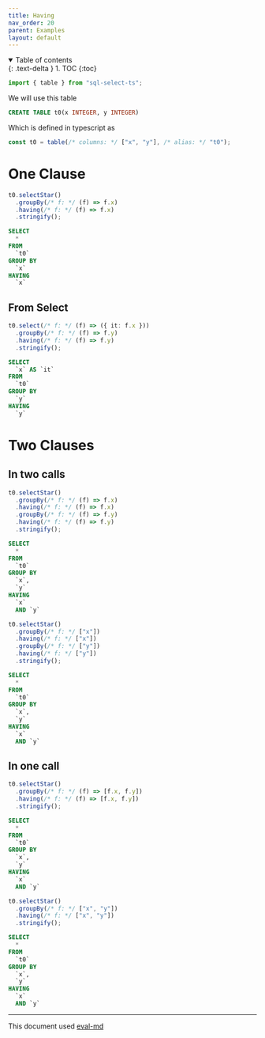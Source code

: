 ```yaml
---
title: Having
nav_order: 20
parent: Examples
layout: default
---
```


<details open markdown="block">
  <summary>
    Table of contents
  </summary>
  {: .text-delta }
1. TOC
{:toc}
</details>

```ts
import { table } from "sql-select-ts";
```

We will use this table

```sql
CREATE TABLE t0(x INTEGER, y INTEGER)
```

Which is defined in typescript as

```ts
const t0 = table(/* columns: */ ["x", "y"], /* alias: */ "t0");
```

# One Clause

```ts
t0.selectStar()
  .groupBy(/* f: */ (f) => f.x)
  .having(/* f: */ (f) => f.x)
  .stringify();
```

```sql
SELECT
  *
FROM
  `t0`
GROUP BY
  `x`
HAVING
  `x`
```

## From Select

```ts
t0.select(/* f: */ (f) => ({ it: f.x }))
  .groupBy(/* f: */ (f) => f.y)
  .having(/* f: */ (f) => f.y)
  .stringify();
```

```sql
SELECT
  `x` AS `it`
FROM
  `t0`
GROUP BY
  `y`
HAVING
  `y`
```

# Two Clauses

## In two calls

```ts
t0.selectStar()
  .groupBy(/* f: */ (f) => f.x)
  .having(/* f: */ (f) => f.x)
  .groupBy(/* f: */ (f) => f.y)
  .having(/* f: */ (f) => f.y)
  .stringify();
```

```sql
SELECT
  *
FROM
  `t0`
GROUP BY
  `x`,
  `y`
HAVING
  `x`
  AND `y`
```

```ts
t0.selectStar()
  .groupBy(/* f: */ ["x"])
  .having(/* f: */ ["x"])
  .groupBy(/* f: */ ["y"])
  .having(/* f: */ ["y"])
  .stringify();
```

```sql
SELECT
  *
FROM
  `t0`
GROUP BY
  `x`,
  `y`
HAVING
  `x`
  AND `y`
```

## In one call

```ts
t0.selectStar()
  .groupBy(/* f: */ (f) => [f.x, f.y])
  .having(/* f: */ (f) => [f.x, f.y])
  .stringify();
```

```sql
SELECT
  *
FROM
  `t0`
GROUP BY
  `x`,
  `y`
HAVING
  `x`
  AND `y`
```

```ts
t0.selectStar()
  .groupBy(/* f: */ ["x", "y"])
  .having(/* f: */ ["x", "y"])
  .stringify();
```

```sql
SELECT
  *
FROM
  `t0`
GROUP BY
  `x`,
  `y`
HAVING
  `x`
  AND `y`
```

---

This document used [eval-md](https://lucasavila00.github.io/eval-md/)